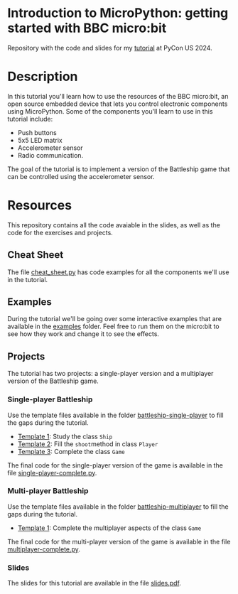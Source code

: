 # Introduction to MicroPython: getting started with BBC micro:bit

Repository with the code and slides for my [tutorial](https://us.pycon.org/2024/schedule/presentation/4/) at PyCon US 2024.

# Description
In this tutorial you'll learn how to use the resources of the BBC micro:bit, an open source embedded device that lets you control electronic components using MicroPython. Some of the components you'll learn to use in this tutorial include:

* Push buttons
* 5x5 LED matrix
* Accelerometer sensor
* Radio communication.

The goal of the tutorial is to implement a version of the Battleship game that can be controlled using the accelerometer sensor.

# Resources
This repository contains all the code avaiable in the slides, as well as the code for the exercises and projects.

## Cheat Sheet
The file [cheat_sheet.py](cheat_sheet.py) has code examples for all the components we'll use in the tutorial.

## Examples
During the tutorial we'll be going over some interactive examples that are available in the [examples](examples) folder. Feel free to run them on the micro:bit to see how they work and change it to see the effects.

## Projects
The tutorial has two projects: a single-player version and a multiplayer version of the Battleship game.

### Single-player Battleship
Use the template files available in the folder [battleship-single-player](battleship-single-player) to fill the gaps during the tutorial.

* [Template 1](battleship-single-player/template_1.py): Study the class `Ship`
* [Template 2](battleship-single-player/template_2.py): Fill the `shoot`method in class `Player`
* [Template 3](battleship-single-player/template_3.py): Complete the class `Game`

The final code for the single-player version of the game is available in the file [single-player-complete.py](battleship-single-player/single_player_complete.py).

### Multi-player Battleship
Use the template files available in the folder [battleship-multiplayer](battleship-multiplayer) to fill the gaps during the tutorial.

* [Template 1](battleship-multiplayer/template_1.py): Complete the multiplayer aspects of the class `Game`

The final code for the multi-player version of the game is available in the file [multiplayer-complete.py](battleship-multiplayer/multiplayer_complete.py).

### Slides
The slides for this tutorial are available in the file [slides.pdf](slides.pdf).
